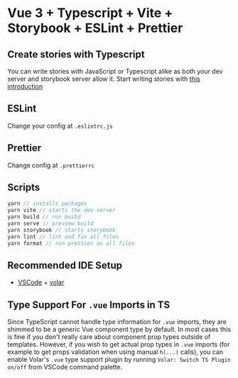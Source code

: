 # Vue 3 + Typescript + Vite + Storybook + ESLint + Prettier

## Create stories with Typescript

You can write stories with JavaScript or Typescript alike as both your dev server and storybook server allow it. Start writing stories with [this introduction](https://storybook.js.org/docs/react/writing-stories/introduction)

## ESLint

Change your config at `.eslintrc.js`

## Prettier

Change config at `.prettierrc`

## Scripts

```js
yarn // installs packages
yarn vite // starts the dev server
yarn build // run build
yarn serve // preview build
yarn storybook // starts storybook
yarn lint // lint and fix all files
yarn format // run prettier on all files
```

## Recommended IDE Setup

- [VSCode](https://code.visualstudio.com/) + [volar](https://marketplace.visualstudio.com/items?itemName=johnsoncodehk.volar)

## Type Support For `.vue` Imports in TS

Since TypeScript cannot handle type information for `.vue` imports, they are shimmed to be a generic Vue component type by default. In most cases this is fine if you don't really care about component prop types outside of templates. However, if you wish to get actual prop types in `.vue` imports (for example to get props validation when using manual `h(...)` calls), you can enable Volar's `.vue` type support plugin by running `Volar: Switch TS Plugin on/off` from VSCode command palette.
